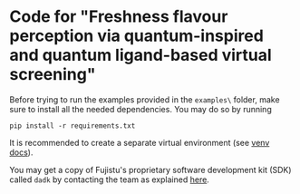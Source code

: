 # Code for "Freshness flavour perception via quantum-inspired and quantum ligand-based virtual screening"

Before trying to run the examples provided in the `examples\` folder, make sure to install all the needed dependencies. You may do so by running
```
pip install -r requirements.txt
```

It is recommended to create a separate virtual environment (see [venv docs](https://docs.python.org/3/library/venv.html)).

You may get a copy of Fujistu's proprietary software development kit (SDK) called `dadk` by contacting the team as explained [here](https://www.fujitsu.com/de/themes/digitalannealer/getstarted/get-started-en.html).
